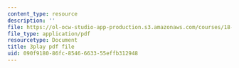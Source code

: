 ```yaml
---
content_type: resource
description: ''
file: https://ol-ocw-studio-app-production.s3.amazonaws.com/courses/18-650-statistics-for-applications-fall-2016/090f918086fc8546663355effb312948_phbw9r1iUDI.pdf
file_type: application/pdf
resourcetype: Document
title: 3play pdf file
uid: 090f9180-86fc-8546-6633-55effb312948
---
```

